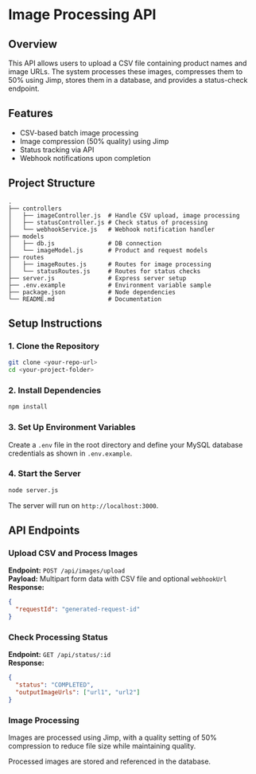 # Image Processing API

## Overview
This API allows users to upload a CSV file containing product names and image URLs. The system processes these images, compresses them to 50% using Jimp, stores them in a database, and provides a status-check endpoint.

## Features
- CSV-based batch image processing
- Image compression (50% quality) using Jimp
- Status tracking via API
- Webhook notifications upon completion

## Project Structure
```
.
├── controllers
│   ├── imageController.js  # Handle CSV upload, image processing
│   ├── statusController.js # Check status of processing
│   └── webhookService.js   # Webhook notification handler
├── models
│   ├── db.js               # DB connection
│   └── imageModel.js       # Product and request models
├── routes
│   ├── imageRoutes.js      # Routes for image processing
│   └── statusRoutes.js     # Routes for status checks
├── server.js               # Express server setup
├── .env.example            # Environment variable sample
├── package.json            # Node dependencies
└── README.md               # Documentation
```

## Setup Instructions

### 1. Clone the Repository
```sh
git clone <your-repo-url>
cd <your-project-folder>
```

### 2. Install Dependencies
```sh
npm install
```

### 3. Set Up Environment Variables
Create a `.env` file in the root directory and define your MySQL database credentials as shown in `.env.example`.

### 4. Start the Server
```sh
node server.js
```
The server will run on `http://localhost:3000`.

## API Endpoints

### **Upload CSV and Process Images**
**Endpoint:** `POST /api/images/upload`  
**Payload:** Multipart form data with CSV file and optional `webhookUrl`  
**Response:**
```json
{
  "requestId": "generated-request-id"
}
```

### **Check Processing Status**
**Endpoint:** `GET /api/status/:id`  
**Response:**
```json
{
  "status": "COMPLETED",
  "outputImageUrls": ["url1", "url2"]
}
```

### **Image Processing**

Images are processed using Jimp, with a quality setting of 50% compression to reduce file size while maintaining quality.

Processed images are stored and referenced in the database.
